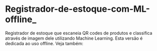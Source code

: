 # Registrador-de-estoque-com-ML-offline_

Registrador de estoque que escaneia QR codes de produtos e classifica através de imagem dele utilizando Machine Learning. Esta versão é dedicada ao uso offline. Veja também: 
